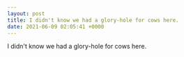 ```yaml
---
layout: post
title: I didn't know we had a glory-hole for cows here.
date: 2021-06-09 02:05:41 +0000
---
```


I didn't know we had a glory-hole for cows here.

